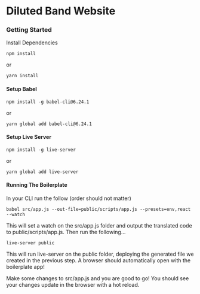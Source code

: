 # Diluted Band Website

### Getting Started

Install Dependencies

```
npm install
```

or

```
yarn install
```

#### Setup Babel

```
npm install -g babel-cli@6.24.1
```

or

```
yarn global add babel-cli@6.24.1
```

#### Setup Live Server

```
npm install -g live-server
```

or

```
yarn global add live-server
```

#### Running The Boilerplate

In your CLI run the follow (order should not matter)

```
babel src/app.js --out-file=public/scripts/app.js --presets=env,react --watch
```

This will set a watch on the src/app.js folder and output the translated code to public/scripts/app.js. Then run the following...

```
live-server public
```

This will run live-server on the public folder, deploying the generated file we created in the previous step. A browser should automatically open with the boilerplate app!

Make some changes to src/app.js and you are good to go! You should see your changes update in the browser with a hot reload.
